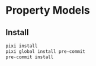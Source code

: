 # Property Models

## Install

```sh
pixi install
pixi global install pre-commit
pre-commit install
```

